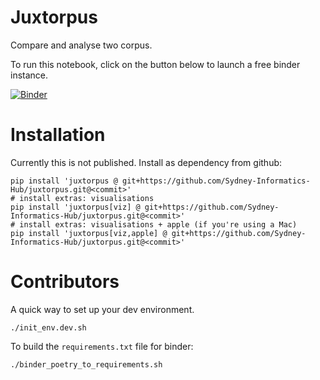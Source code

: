 # Juxtorpus

Compare and analyse two corpus.

To run this notebook, click on the button below to launch a free binder instance.

[//]: # ([![Binder]&#40;https://binderhub.atap-binder.cloud.edu.au/badge_logo.svg&#41;]&#40;https://binderhub.atap-binder.cloud.edu.au/v2/gh/Sydney-Informatics-Hub/juxtorpus/DH_workshop_140323?labpath=notebooks%2FDH%20demo%2FDemo-final.ipynb&#41;)

[//]: # ([![Binder]&#40;https://binderhub.atap-binder.cloud.edu.au/badge_logo.svg&#41;]&#40;https://binderhub.atap-binder.cloud.edu.au/v2/gh/Sydney-Informatics-Hub/juxtorpus/arrnet_presentation?labpath=notebooks%2Fdemos%2FDemo-ARRNet.ipynb&#41;)
[![Binder](https://binderhub.atap-binder.cloud.edu.au/badge_logo.svg)](https://binderhub.atap-binder.cloud.edu.au/v2/gh/Sydney-Informatics-Hub/juxtorpus/feat/integration_concordance?labpath=notebooks%2Fdemos%2Fdigital_humanities_day%2Fdh_day.ipynb)

# Installation

Currently this is not published. Install as dependency from github:

```shell
pip install 'juxtorpus @ git+https://github.com/Sydney-Informatics-Hub/juxtorpus.git@<commit>'
# install extras: visualisations
pip install 'juxtorpus[viz] @ git+https://github.com/Sydney-Informatics-Hub/juxtorpus.git@<commit>'
# install extras: visualisations + apple (if you're using a Mac)
pip install 'juxtorpus[viz,apple] @ git+https://github.com/Sydney-Informatics-Hub/juxtorpus.git@<commit>'
```

# Contributors

A quick way to set up your dev environment.

```shell
./init_env.dev.sh
```

To build the `requirements.txt` file for binder:

```shell
./binder_poetry_to_requirements.sh
```